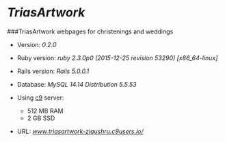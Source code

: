 # _TriasArtwork_
###TriasArtwork webpages for christenings and weddings

* Version: _0.2.0_

* Ruby version: _ruby 2.3.0p0 (2015-12-25 revision 53290) [x86_64-linux]_

* Rails version: _Rails 5.0.0.1_

* Database: _MySQL 14.14 Distribution 5.5.53_

* Using [c9](https://c9.io) server:
    * 512 MB RAM
    * 2   GB SSD

* URL: _www.triasartwork-ziqushru.c9users.io/_